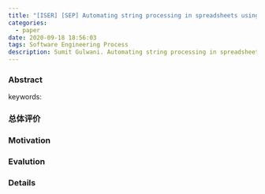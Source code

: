 ```yaml
---
title: "[ISER] [SEP] Automating string processing in spreadsheets using input-output examples"
categories:
  - paper
date: 2020-09-18 18:56:03
tags: Software Engineering Process
description: Sumit Gulwani. Automating string processing in spreadsheets using input-output examples. POPL'11
---
```


### Abstract
> 

keywords:

### 总体评价

### Motivation

### Evalution

### Details